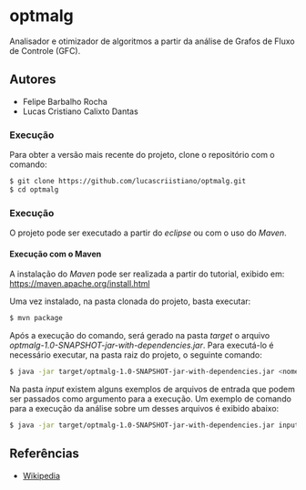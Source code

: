 # optmalg
Analisador e otimizador de algoritmos a partir da análise de Grafos de Fluxo de Controle (GFC).

## Autores ##
- Felipe Barbalho Rocha
- Lucas Cristiano Calixto Dantas

### Execução
Para obter a versão mais recente do projeto, clone o repositório com o comando:
```sh
$ git clone https://github.com/lucascriistiano/optmalg.git
$ cd optmalg
```

### Execução
O projeto pode ser executado a partir do *eclipse* ou com o uso do *Maven*.

#### Execução com o Maven
A instalação do *Maven* pode ser realizada a partir do tutorial, exibido em: https://maven.apache.org/install.html

Uma vez instalado, na pasta clonada do projeto, basta executar:
```sh
$ mvn package
```

Após a execução do comando, será gerado na pasta *target* o arquivo *optmalg-1.0-SNAPSHOT-jar-with-dependencies.jar*. Para executá-lo é necessário executar, na pasta raiz do projeto, o seguinte comando:
```sh
$ java -jar target/optmalg-1.0-SNAPSHOT-jar-with-dependencies.jar <nome-do-arquivo-de-entrada>
```

Na pasta *input* existem alguns exemplos de arquivos de entrada que podem ser passados como argumento para a execução. Um exemplo de comando para a execução da análise sobre um desses arquivos é exibido abaixo:
```sh
$ java -jar target/optmalg-1.0-SNAPSHOT-jar-with-dependencies.jar input/TestFor.java
```

## Referências ##
* [Wikipedia](https://en.wikipedia.org/wiki/Control_flow_graph)